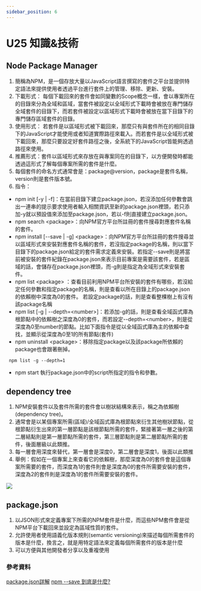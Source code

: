 ```yaml
---
sidebar_position: 6
---
```


# U25 知識&技術

## Node Package Manager 
1. 簡稱為NPM，是一個存放大量以JavaScript語言撰寫的套件之平台並提供特定語法來提供使用者透過平台進行套件上的管理、移除、更新、安裝。
2. 下載形式： 每個下載回來的套件會如同變數的Scope概念一樣，會以專案所在的目錄來分為全域和區域，當套件被設定以全域形式下載時會被放在專門儲存全域套件的目錄下，而若套件被設定以區域形式下載時會被放在當下目錄下的專門儲存區域套件的目錄。
3. 使用形式： 若套件是以區域形式被下載回來，那麼只有與套件所在的相同目錄下的JavaScript才能使用或者知道實際路徑來載入。而若套件是以全域形式被下載回來，那麼只要設定好套件路徑之後，全系統下的JavaScript皆能夠透過路徑來使用。
4. 推薦形式：套件以區域形式來存放在與專案同在的目錄下，以方便開發時都能透過這形式了解每個專案所需的套件是什麼。
5. 每個套件的命名方式通常會是：package@version，package是套件名稱，version則是套件版本號。
6. 指令：
 - npm init [-y | -f]：在當前目錄下建立package.json，若沒添加任何參數會跳出一連串的提示要求使用者輸入相關資訊至新的package.json裡頭，若只添加-y就以預設值來添加至package.json，若以-f則直接建立package.json。
 - npm search &lt;package&gt;：向NPM官方平台所註冊的套件搜尋對應套件名稱的套件。
 - npm install [--save | -g] &lt;package&gt;：向NPM官方平台所註冊的套件搜尋並以區域形式來安裝對應套件名稱的套件，若沒指定package的名稱，則以當下目錄下的package.json給定的套件需求定義來安裝。若指定--save則是將當前被安裝的套件紀錄在package.json來表示目前專案是需要該套件，若是區域的話，會儲存在package.json裡頭，而-g則是指定為全域形式來安裝套件。
 - npm list &lt;package&gt; ：查看目前利用NPM平台所安裝的套件有哪些，若沒給定任何參數和指定package的名稱，則是查看以所在目錄上的package.json的依賴樹中深度為0的套件。 若設定package的話，則是查看整棵樹上有沒有該package名稱
 - npm list [-g | --depth=&lt;number&gt;]：若添加-g的話，則是查看全域函式庫為根節點中的依賴樹之深度為0的套件，而若設定--depth=&lt;number&gt;，則是從深度為0至number的節點。比如下面指令是從以全域函式庫為主的依賴中查找，並顯示從深度為0至1的所有節點(套件)
 - npm uninstall &lt;package&gt;：移除指定package以及該package所依賴的package也會跟著刪掉。
 ```
  npm list -g --depth=1
 ```
 - npm start 執行package.json中的script所指定的指令和參數。

## dependency tree
1. NPM安裝套件以及套件所需的套件會以樹狀結構來表示，稱之為依賴樹(dependency tree)。
2. 通常會是以某個專案所需(區域)/全域函式庫為根節點來衍生其他樹狀節點，從根節點衍生出來的第一層節點是該根節點所需的套件，緊接著第一層之後的第二層結點則是第一層節點所需的套件，第三層節點則是第二層節點所需的套件，後面層級以此類推。
3. 每一層會用深度來替代，第一層會是深度0，第二層會是深度1，後面以此類推
4. 舉例：假如在一個專案上來查看它的依賴樹，那麼深度為0的套件會是這個專案所需要的套件，而深度為1的套件則會是深度為0的套件所需要安裝的套件，深度為2的套件則是深度為1的套件所需要安裝的套件。

![](https://res.cloudinary.com/dqfxgtyoi/image/upload/v1634399617/blog/NPM/anExampleOfDependencyTree_x8xfjn.png)


## package.json
1. 以JSON形式來定義專案下所需的NPM套件是什麼，而這些NPM套件會是從NPM平台下載回來並設定為區域性質的套件。
2. 允許使用者使用語義化版本規則(semantic versioning)來描述每個所需套件的版本是什麼，換言之，就是用特定語法來定義每個所需套件的版本是什麼
3. 可以方便與其他開發者分享以及重複使用




### 參考資料
[package.json詳解](https://iter01.com/467432.html)
[npm --save 到底是什麼?](https://medium.com/itsems-frontend/nodejs-npm-dependencies-devdependencies-8934f641c8ef)